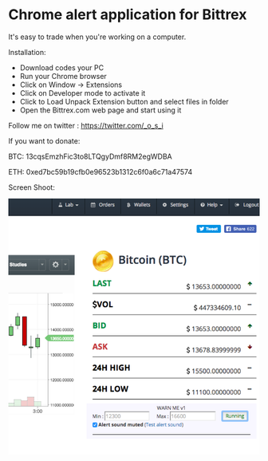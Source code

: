 # Chrome alert application for Bittrex

It's easy to trade when you're working on a computer.

Installation:

* Download codes your PC
* Run your Chrome browser
* Click on Window -> Extensions
* Click on Developer mode to activate it
* Click to Load Unpack Extension button and select files in folder
* Open the Bittrex.com web page and start using it

Follow me on twitter : https://twitter.com/_o_s_i


If you want to donate:

BTC:
13cqsEmzhFic3to8LTQgyDmf8RM2egWDBA

ETH:
0xed7bc59b19cfb0e96523b1312c6f0a6c71a47574


Screen Shoot:

![Screenshot](ScreenShot.png)
